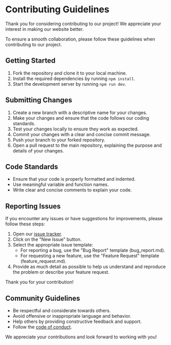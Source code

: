 # Contributing Guidelines

Thank you for considering contributing to our project! We appreciate your interest in making our website better.

To ensure a smooth collaboration, please follow these guidelines when contributing to our project.

## Getting Started

1. Fork the repository and clone it to your local machine.
2. Install the required dependencies by running `npm install`.
3. Start the development server by running `npm run dev`.

## Submitting Changes

1. Create a new branch with a descriptive name for your changes.
2. Make your changes and ensure that the code follows our coding standards.
3. Test your changes locally to ensure they work as expected.
4. Commit your changes with a clear and concise commit message.
5. Push your branch to your forked repository.
6. Open a pull request to the main repository, explaining the purpose and details of your changes.

## Code Standards

- Ensure that your code is properly formatted and indented.
- Use meaningful variable and function names.
- Write clear and concise comments to explain your code.

## Reporting Issues

If you encounter any issues or have suggestions for improvements, please follow these steps:

1. Open our [issue tracker](https://github.com/StellaX-Browser/stellax.webpage/issues).
2. Click on the "New Issue" button.
3. Select the appropriate issue template:
	- For reporting a bug, use the "Bug Report" template (bug_report.md).
	- For requesting a new feature, use the "Feature Request" template (feature_request.md).
4. Provide as much detail as possible to help us understand and reproduce the problem or describe your feature request.

Thank you for your contribution!

## Community Guidelines

- Be respectful and considerate towards others.
- Avoid offensive or inappropriate language and behavior.
- Help others by providing constructive feedback and support.
- Follow the [code of conduct](https://github.com/StellaX-Browser/ideal-waffle/blob/main/.github/CODE_OF_CONDUCT.md).

We appreciate your contributions and look forward to working with you!
